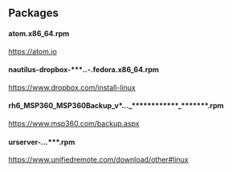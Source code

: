 ## Packages

#### atom.x86_64.rpm
https://atom.io

#### nautilus-dropbox-****.**.**-*.fedora.x86_64.rpm
https://www.dropbox.com/install-linux

#### rh6_MSP360_MSP360Backup_v*.*.*.**_**************_*******.rpm
https://www.msp360.com/backup.aspx

#### urserver-*.*.*.****.rpm
https://www.unifiedremote.com/download/other#linux

